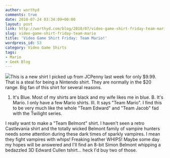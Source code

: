 ```yaml
---
author: worthyd
comments: true
date: 2010-07-24 03:34:09+00:00
layout: post
link: http://worthyd.com/blog/2010/07/video-game-shirt-friday-team-mario/
slug: video-game-shirt-friday-team-mario
title: 'Video Game Shirt Friday: Team Mario!'
wordpress_id: 53
category: Video Game Shirts
tags:
- Mario
- Geek Blog
---
```


[![](http://blog.worthyd.com/wp-content/uploads/2010/07/img_aWstQT-150x150.jpg)](http://blog.worthyd.com/wp-content/uploads/2010/07/img_aWstQT.jpg)This is a new shirt I picked up from JCPenny last week for only $9.99. That is a steal for being a Nintendo shirt. They are normally in the $20 range.  Big fan of this shirt for several reasons. 
<!-- more -->
1. It's Blue. Most of my shirts are black and my wife likes me in blue.
B. It's Mario. I only have a few Mario shirts.
III. It says "Team Mario". I find this to be very much like the whole "Team Edward" and "Team Jacob" fad with the Twilight series. 

I really want to make a "Team Belmont" shirt. I haven't seen a retro Castlevania shirt and the totally wicked Belmont family of vampire hunters needs some attention during these dark times of sparkly vampires.  I mean they fight vampires with whips!  Freaking leather WHIPS!  Maybe some day my hopes will be answered and I'll find an 8-bit Simon Belmont whipping a bedazzled 3D Edward Cullen tshirt... heck I'd buy two of those.
